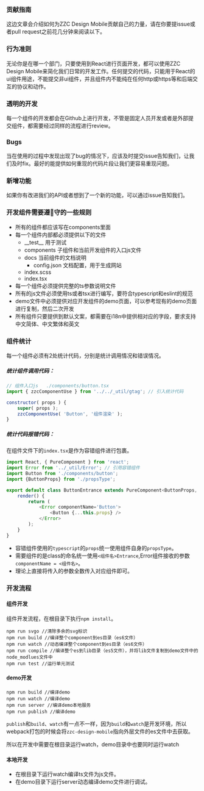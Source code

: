 ### 贡献指南

这边文章会介绍如何为ZZC Design Mobile贡献自己的力量，请在你要提issue或者pull request之前花几分钟来阅读以下。

### 行为准则

无论你是在哪一个部门，只要使用到React进行页面开发，都可以使用ZZC Design Mobile来简化我们日常的开发工作。任何提交的代码，只能用于React的ui组件用途，不能提交非ui组件，并且组件内不能纯在任何http或https等和后端交互的协议和动作。

### 透明的开发

每一个组件的开发都会在Github上进行开发，不管是固定人员开发或者是外部提交组件，都需要经过同样的流程进行review。

### Bugs

当在使用的过程中发现出现了bug的情况下，应该及时提交issue告知我们，让我们及时fix。最好的能提供如何重现的代码片段让我们更容易重现问题。

### 新增功能

如果你有改进我们的API或者想到了一个新的功能，可以通过issue告知我们。

### 开发组件需要遵守的一些规则

- 所有的组件都应该写在components里面
- 每一个组件内部都必须提供以下的文件
    - \_\_test\_\_ 用于测试
    - components 子组件和当前开发组件的入口js文件
    - docs 当前组件的文档说明
        - config.json 文档配置，用于生成网站
    - index.scss
    - index.tsx
- 每一个组件必须提供完整的ts参数说明文件
- 所有的js文件必须使用ts或者tsx进行编写，要符合typescript和eslint的规范
- demo文件中必须提供对应开发组件的demo页面，可以参考现有的demo页面进行复制，然后二次开发
- 所有组件只要提供到默认文案，都需要在i18n中提供相对应的字段，要求支持中文简体、中文繁体和英文

### 组件统计

每一个组件必须有2处统计代码，分别是统计调用情况和错误情况。

##### 统计组件调用代码：

```JavaScript
// 组件入口js   ./components/button.tsx
import { zzcComponentUse } from '../../_util/gtag'; // 引入统计代码

constructor( props ) {
    super( props );
    zzcComponentUse( 'Button', '组件渲染' );
}
```

##### 统计代码报错代码：

在组件文件下的`index.tsx`是作为容错组件进行包裹。

```JavaScript
import React, { PureComponent } from 'react';
import Error from '../_util/Error'; // 引用容错组件
import Button from './components/button';
import {ButtonProps} from './propsType';

export default class ButtonEntrance extends PureComponent<ButtonProps, any> {
    render() {
        return (
            <Error componentName='Button'>
                <Button {...this.props} />
            </Error>
        );
    }
}
```

* 容错组件使用的`typescript`的`props`统一使用组件自身的`propsType`。
* 需要组件的是class的命名统一使用`<组件名>Entrance`,Error组件接收的参数`componentName = <组件名>`。
* 理论上直接将传入的参数全数传入对应组件即可。

### 开发流程

#### 组件开发
组件开发流程，在根目录下执行`npm install`。

```Shell
npm run svgo //清除多余的svg标识
npm run build //编译整个component到es目录（es6文件）
npm run watch //动态编译整个component到es目录（es6文件）
npm run compile //编译整个es到lib目录（es5文件），并将lib文件复制到demo文件中的node_modlues文件中
npm run test //运行单元测试
```

#### demo开发
```Shell
npm run build //编译demo
npm run watch //编译demo
npm run server //编译demo本地服务
npm run publish //编译demo
```
`publish`和`build`、`watch`有一点不一样，因为`build`和`watch`是开发环境，所以webpack打包的时候会将`zzc-design-mobile`指向外层文件的es文件中去获取。

所以在开发中需要在根目录运行watch，demo目录中也要同时运行watch

#### 本地开发

- 在根目录下运行watch编译ts文件为js文件。
- 在demo目录下运行server动态编译demo文件进行调试。